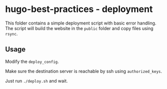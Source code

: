 # hugo-best-practices - deployment

This folder contains a simple deployment script with basic error handling. The script will build the website in the `public` folder and copy files using `rsync`.

## Usage

Modify the `deploy_config`.

Make sure the destination server is reachable by ssh using `authorized_keys`.

Just run `./deploy.sh` and wait.
